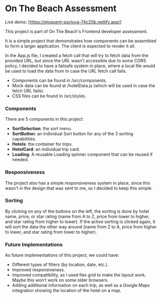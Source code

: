 # On The Beach Assessment

Live demo: [https://eloquent-pavlova-74c20b.netlify.app/]

This project is part of On The Beach's Frontend developer assessment.

It is a simple project that demonstrates how components can be assembled to form a larger application. The client is expected to render it all.

In the App.js file, I created a fetch call that will try to fetch data from the provided URL, but since the URL wasn't accessible due to some CORS policy, I decided to have a failsafe system in place, where a local file would be used to load the data from in case the URL fetch call fails.

- Components can be found in /src/components.
- Mock data can be found at /hotelData.js (which will be used in case the fetch URL fails).
- CSS files can be found in /src/styles.

### Components

There are 5 components in this project:

- **SortSelection**: the sort menu.
- **SortButton**: an individual Sort button for any of the 3 sorting capabilities.
- **Hotels**: the container for trips.
- **HotelCard**: an individual trip card.
- **Loading**: A reusable Loading spinner component that can be reused if needed.

### Responsiveness

The project also has a simple responsiveness system in place, since this wasn't in the design that was sent to me, so I decided to keep this simple.

### Sorting

By clicking on any of the buttons on the left, the sorting is done by hotel name, price, or star rating (name from A to Z, price from lower to higher, and star rating from higher to lower). If the active sorting is clicked again, it will sort the data the other way around (name from Z to A, price from higher to lower, and star rating from lower to higher).

### Future Implementations

As future implementations of this project, we could have:

- Different types of filters (by location, date, etc.).
- Improved responsiveness.
- Improved compatibility, as I used flex grid to make the layout work. Maybe this won't work on some older browsers.
- Adding additional information on each trip, as well as a Google Maps integration showing the location of the hotel on a map.
